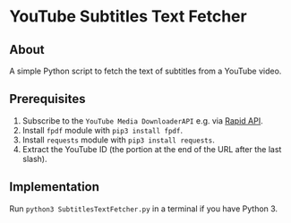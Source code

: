 # YouTube Subtitles Text Fetcher

## About

A simple Python script to fetch the text of subtitles from a YouTube video.

## Prerequisites

1. Subscribe to the `YouTube Media DownloaderAPI` e.g. via [Rapid API](https://rapidapi.com/DataFanatic/api/youtube-media-downloader/).
2. Install `fpdf` module with `pip3 install fpdf`.
3. Install `requests` module with `pip3 install requests`. 
4. Extract the YouTube ID (the portion at the end of the URL after the last slash).

## Implementation

Run `python3 SubtitlesTextFetcher.py` in a terminal if you have Python 3.
